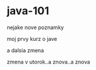 # java-101

nejake nove poznamky 


moj prvy kurz o jave

a dalsia zmena

zmena v utorok..a znova..a znova